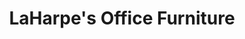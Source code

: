 ---
title: "LaHarpe's Office Furniture"
url: /little-rock/laharpes-office-furniture/
shop: furniture
---